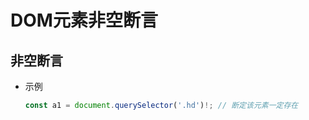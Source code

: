 # DOM元素非空断言

## 非空断言

- 示例

    ```ts
    const a1 = document.querySelector('.hd')!; // 断定该元素一定存在
    ```
